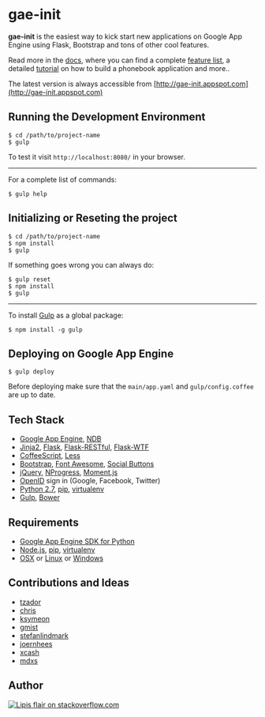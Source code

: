 gae-init
========

**gae-init** is the easiest way to kick start new applications on Google
App Engine using Flask, Bootstrap and tons of other cool features.

Read more in the [docs][], where you can find a complete [feature list][],
a detailed [tutorial][] on how to build a phonebook application and more..

The latest version is always accessible from
[http://gae-init.appspot.com](http://gae-init.appspot.com)

Running the Development Environment
-----------------------------------

    $ cd /path/to/project-name
    $ gulp

To test it visit `http://localhost:8080/` in your browser.

- - - - - - - - - - - - - - - - - - - - - - - - - - - - - - - - - - - - - - - -

For a complete list of commands:

    $ gulp help


Initializing or Reseting the project
------------------------------------

    $ cd /path/to/project-name
    $ npm install
    $ gulp

If something goes wrong you can always do:

    $ gulp reset
    $ npm install
    $ gulp

- - - - - - - - - - - - - - - - - - - - - - - - - - - - - - - - - - - - - - - -

To install [Gulp][] as a global package:

    $ npm install -g gulp

Deploying on Google App Engine
------------------------------

    $ gulp deploy

Before deploying make sure that the `main/app.yaml` and `gulp/config.coffee`
are up to date.

Tech Stack
----------

  - [Google App Engine][], [NDB][]
  - [Jinja2][], [Flask][], [Flask-RESTful][], [Flask-WTF][]
  - [CoffeeScript][], [Less][]
  - [Bootstrap][], [Font Awesome][], [Social Buttons][]
  - [jQuery][], [NProgress][], [Moment.js][]
  - [OpenID][] sign in (Google, Facebook, Twitter)
  - [Python 2.7][], [pip][], [virtualenv][]
  - [Gulp][], [Bower][]

Requirements
------------

  - [Google App Engine SDK for Python][]
  - [Node.js][], [pip][], [virtualenv][]
  - [OSX][] or [Linux][] or [Windows][]

Contributions and Ideas
-----------------------

  - [tzador][]
  - [chris][]
  - [ksymeon][]
  - [gmist][]
  - [stefanlindmark][]
  - [joernhees][]
  - [xcash][]
  - [mdxs][]

Author
------

[![Lipis flair on stackoverflow.com][lipisflair]][lipis]

[bootstrap]: http://getbootstrap.com/
[bower]: http://bower.io/
[chris]: http://stackoverflow.com/users/226394/chris-top
[coffeescript]: http://coffeescript.org/
[docs]: http://docs.gae-init.appspot.com
[feature list]: http://docs.gae-init.appspot.com/features/
[flask-restful]: https://flask-restful.readthedocs.org
[flask-wtf]: https://flask-wtf.readthedocs.org
[flask]: http://flask.pocoo.org/
[font awesome]: http://fortawesome.github.com/Font-Awesome/
[gmist]: https://github.com/gmist
[google app engine sdk for python]: https://developers.google.com/appengine/downloads
[google app engine]: https://developers.google.com/appengine/
[gulp]: http://gulpjs.com
[jinja2]: http://jinja.pocoo.org/docs/
[joernhees]: https://github.com/joernhees
[jquery]: http://jquery.com/
[ksymeon]: https://plus.google.com/102598378133436784997
[less]: http://lesscss.org/
[lesscss]: http://lesscss.org/
[linux]: http://www.ubuntu.com
[lipis]: http://stackoverflow.com/users/8418/lipis
[lipisflair]: http://stackexchange.com/users/flair/5282.png
[mdxs]: https://github.com/mdxs
[moment.js]: http://momentjs.com/
[ndb]: https://developers.google.com/appengine/docs/python/ndb/
[node.js]: http://nodejs.org/
[nprogress]: http://ricostacruz.com/nprogress/
[openid]: http://en.wikipedia.org/wiki/OpenID
[osx]: http://www.apple.com/osx/
[pip]: http://www.pip-installer.org/
[python 2.7]: https://developers.google.com/appengine/docs/python/python27/using27
[social buttons]: http://lipis.github.io/bootstrap-social/
[stefanlindmark]: http://www.linkedin.com/in/stefanlindmark
[tutorial]: http://docs.gae-init.appspot.com/tutorial/
[tzador]: http://stackoverflow.com/users/165697/tzador
[virtualenv]: http://www.virtualenv.org/
[windows]: http://windows.microsoft.com/
[xcash]: https://github.com/xcash
